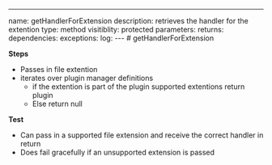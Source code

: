 ---
name: getHandlerForExtension
description: retrieves the handler for the extention
type: method
visitiblity: protected
parameters: 
returns: 
dependencies:
exceptions:
log:
--- # getHandlerForExtension

**Steps**
- Passes in file extention
- iterates over plugin manager definitions
	- if the extention is part of the plugin supported extentions return plugin
	- Else return null

**Test**
- Can pass in a supported file extension and receive the correct handler in return
- Does fail gracefully if an unsupported extension is passed
